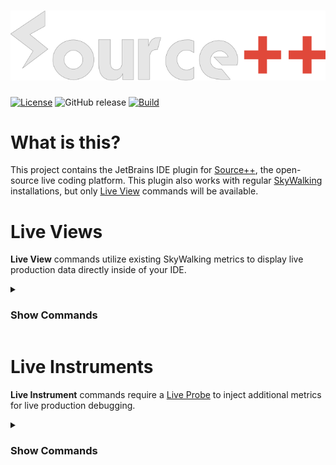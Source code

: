# ![](https://github.com/sourceplusplus/live-platform/blob/master/.github/media/sourcepp_logo.svg)

[![License](https://camo.githubusercontent.com/93398bf31ebbfa60f726c4f6a0910291b8156be0708f3160bad60d0d0e1a4c3f/68747470733a2f2f696d672e736869656c64732e696f2f6769746875622f6c6963656e73652f736f75726365706c7573706c75732f6c6976652d706c6174666f726d)](LICENSE)
![GitHub release](https://img.shields.io/github/v/release/sourceplusplus/interface-jetbrains?include_prereleases)
[![Build](https://github.com/sourceplusplus/interface-jetbrains/actions/workflows/build.yml/badge.svg)](https://github.com/sourceplusplus/interface-jetbrains/actions/workflows/build.yml)

# What is this?

<!-- Plugin description -->

This project contains the JetBrains IDE plugin for [Source++](https://github.com/sourceplusplus/live-platform), the open-source live coding platform. This plugin also works with regular [SkyWalking](https://github.com/apache/skywalking) installations, but only [Live View](#live-view) commands will be available.

<!-- Plugin description end -->

# Live Views

**Live View** commands utilize existing SkyWalking metrics to display live production data directly inside of your IDE.

<details>
  <summary><h3>Show Commands</h3></summary>

  ### Display Quick Stats

  > Inlay hints which indicate an endpoint's current activity.

  <details>
    <summary>Screencast</summary>

  ![screencast](https://user-images.githubusercontent.com/3278877/158376181-7fe597f9-f3c2-4609-bd07-4ea55e10b579.gif)
  </details>

  ### Watch Log

  > Follow specific logging statements in real-time.

  <details>
    <summary>Screencast</summary>

    ![screencast](https://user-images.githubusercontent.com/3278877/158381411-214285ba-7291-4c70-8e1f-8489140fa239.gif)
  </details>

  ### View Portal

  > Contextual popups for displaying live operational data on the code currently in view.

  <details>
    <summary>Screencast</summary>

    ![screencast](https://user-images.githubusercontent.com/3278877/149158868-135568d5-20cc-44d4-886a-2202195b594b.gif)
  </details>
  
</details>

# Live Instruments

**Live Instrument** commands require a [Live Probe](https://github.com/sourceplusplus/probe-jvm) to inject additional metrics for live production debugging.

<details>
  <summary><h3>Show Commands</h3></summary>

  ### Add Breakpoint

  > Live Breakpoints (a.k.a. non-breaking breakpoints) are useful debugging instruments for gaining insight into the live variables available in production at a given scope.

  <details>
    <summary>Screencast</summary>

    ![live-breakpoint](https://user-images.githubusercontent.com/3278877/136304451-2c98ad30-032b-4ce0-9f37-f98cd750adb3.gif)
  </details>

  ### Add Log

  > Live Logs (a.k.a. just-in-time logging) are quick and easy debugging instruments for instantly outputting live data from production without redeploying or restarting your application.

  <details>
    <summary>Screencast</summary>

    ![live-log](https://user-images.githubusercontent.com/3278877/136304738-d46c2796-4dd3-45a3-81bb-5692547c1c71.gif)
  </details>

</details>
